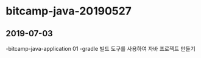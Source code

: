 # bitcamp-java-20190527

## 2019-07-03 

-bitcamp-java-application 01
  -gradle 빌드 도구를 사용하여 자바 프로젝트 만들기